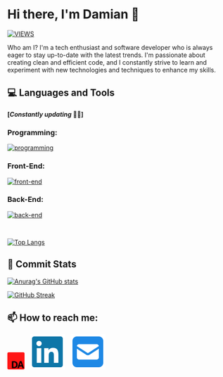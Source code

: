 # Hi there, I'm Damian 👋

[![VIEWS](https://komarev.com/ghpvc/?username=damianamalraj&color=blue&style=for-the-badge&label=PROFILE+VIEWS)](#hi-there-im-damian-)

Who am I? I'm a tech enthusiast and software developer who is always eager to stay up-to-date with the latest trends. I'm passionate about creating clean and efficient code, and I constantly strive to learn and experiment with new technologies and techniques to enhance my skills.

## 💻 **Languages and Tools**

#### [_Constantly updating_ 👨‍💻]

### **Programming:**

[![programming](https://skillicons.dev/icons?i=js,ts,python,cs&perline=10)](#front-end)

### **Front-End:**

[![front-end](https://skillicons.dev/icons?i=html,css,sass,styledcomponents,tailwind,bootstrap,angular,vue,react,redux,next&perline=10)](#front-end)

### **Back-End:**

[![back-end](https://skillicons.dev/icons?i=nodejs,express,fastapi,dotnet,firebase,mongodb,postgresql,nestjs,graphql,git,jest,docker,githubactions,azure,bash&perline=10)](#back-end)

<br/>

[![Top Langs](https://github-readme-stats.vercel.app/api/top-langs/?username=damianamalraj&hide_border=true&layout=compact&card_width=495)](#front-end)

## 🚧 **Commit Stats**

[![Anurag's GitHub stats](https://github-readme-stats.vercel.app/api?username=damianamalraj&show_icons=true&hide_border=true&card_width=495)](#-commit-stats)

[![GitHub Streak](https://github-readme-streak-stats.herokuapp.com?user=damianamalraj&hide_border=true)](#-commit-stats)

## 📫 **How to reach me:**

[<img style="height:39px;width:39px;border-radius:3px" src="./img/portfolio-logo.png" alt="portfolio-logo"/>](https://damianamalraj.netlify.app)
&nbsp;
[![linkedin](./img/linkedin-brands.svg)](https://www.linkedin.com/in/damianamalraj)
&nbsp;
[![e-mail](./img/square-envelope-solid.svg)](mailto:damian.amalraj@hotmail.com)

<!--
**damianamalraj/damianamalraj** is a ✨ _special_ ✨ repository because its `README.md` (this file) appears on your GitHub profile.

Here are some ideas to get you started:

- 🔭 I’m currently working on ...
- 🌱 I’m currently learning ...
- 👯 I’m looking to collaborate on ...
- 🤔 I’m looking for help with ...
- 💬 Ask me about ...
- 😄 Pronouns: ...
- ⚡ Fun fact: ...
-->

